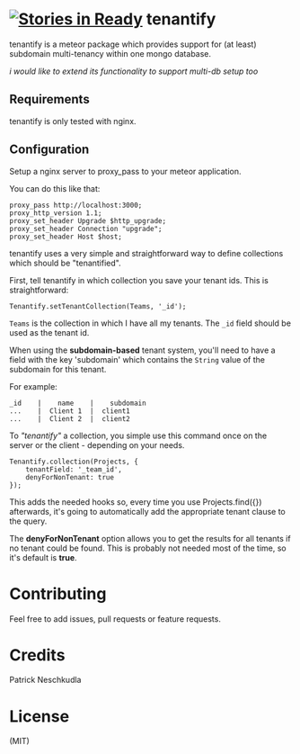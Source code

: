 [![Stories in Ready](https://badge.waffle.io/flipace/meteor-tenantify.png?label=ready&title=Ready)](https://waffle.io/flipace/meteor-tenantify)
tenantify
=========

tenantify is a meteor package which provides support
for (at least) subdomain multi-tenancy within one mongo database.

*i would like to extend its functionality to support multi-db setup too*

Requirements
-------------

tenantify is only tested with nginx.

Configuration
-------------

Setup a nginx server to proxy_pass to your meteor application.

You can do this like that:

    proxy_pass http://localhost:3000;
    proxy_http_version 1.1;
    proxy_set_header Upgrade $http_upgrade;
    proxy_set_header Connection "upgrade";
    proxy_set_header Host $host;

tenantify uses a very simple and straightforward way
to define collections which should be "tenantified".

First, tell tenantify in which collection you save your tenant ids. This is straightforward:

	Tenantify.setTenantCollection(Teams, '_id');

`Teams` is the collection in which I have all my tenants. The `_id` field should be used as the tenant id.

When using the **subdomain-based** tenant system, you'll need to have a field with the key 'subdomain' which contains the `String` value of the subdomain for this tenant.

For example:

	_id    |    name    |    subdomain
	...    |  Client 1  |  client1
	...    |  Client 2  |  client2

To *"tenantify"* a collection, you simple use this command once on the server or the client - depending on your needs.

	Tenantify.collection(Projects, {
		tenantField: '_team_id',
		denyForNonTenant: true
	});

This adds the needed hooks so, every time you use Projects.find({}) afterwards, it's going to automatically add the appropriate tenant clause to the query.

The **denyForNonTenant** option allows you to get the results for all tenants if no tenant could be found. This is probably not needed most of the time, so it's default is **true**.

Contributing
============

Feel free to add issues, pull requests or feature requests.

Credits
============
Patrick Neschkudla

License
============
(MIT)
